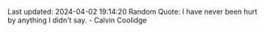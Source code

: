 Last updated: 2024-04-02 19:14:20
Random Quote: I have never been hurt by anything I didn't say. - Calvin Coolidge
